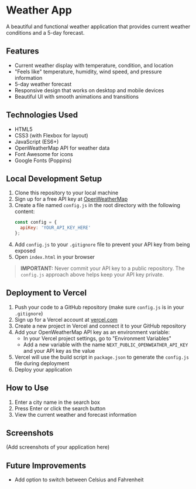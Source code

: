 # Weather App

A beautiful and functional weather application that provides current weather conditions and a 5-day forecast.

## Features

- Current weather display with temperature, condition, and location
- "Feels like" temperature, humidity, wind speed, and pressure information
- 5-day weather forecast
- Responsive design that works on desktop and mobile devices
- Beautiful UI with smooth animations and transitions

## Technologies Used

- HTML5
- CSS3 (with Flexbox for layout)
- JavaScript (ES6+)
- OpenWeatherMap API for weather data
- Font Awesome for icons
- Google Fonts (Poppins)

## Local Development Setup

1. Clone this repository to your local machine
2. Sign up for a free API key at [OpenWeatherMap](https://openweathermap.org/api)
3. Create a file named `config.js` in the root directory with the following content:
   ```javascript
   const config = {
     apiKey: 'YOUR_API_KEY_HERE'
   };
   ```
4. Add `config.js` to your `.gitignore` file to prevent your API key from being exposed
5. Open `index.html` in your browser

> **IMPORTANT:** Never commit your API key to a public repository. The `config.js` approach above helps keep your API key private.

## Deployment to Vercel

1. Push your code to a GitHub repository (make sure `config.js` is in your `.gitignore`)
2. Sign up for a Vercel account at [vercel.com](https://vercel.com)
3. Create a new project in Vercel and connect it to your GitHub repository
4. Add your OpenWeatherMap API key as an environment variable:
   - In your Vercel project settings, go to "Environment Variables"
   - Add a new variable with the name `NEXT_PUBLIC_OPENWEATHER_API_KEY` and your API key as the value
5. Vercel will use the build script in `package.json` to generate the `config.js` file during deployment
6. Deploy your application

## How to Use

1. Enter a city name in the search box
2. Press Enter or click the search button
3. View the current weather and forecast information

## Screenshots

(Add screenshots of your application here)

## Future Improvements

- Add option to switch between Celsius and Fahrenheit